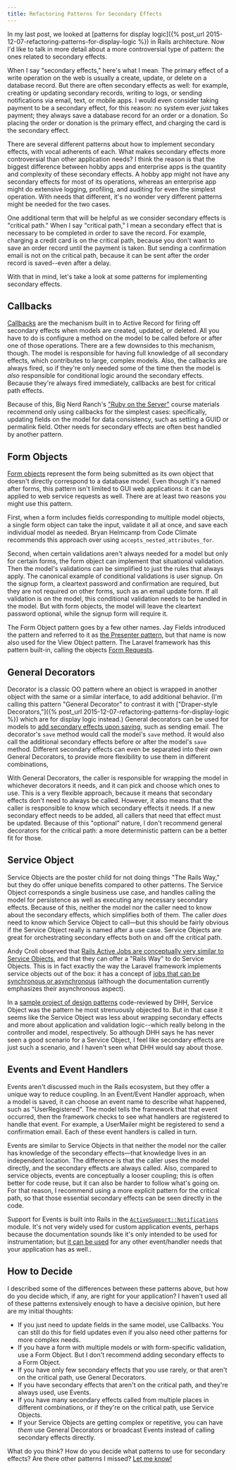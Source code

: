 ```yaml
---
title: Refactoring Patterns for Secondary Effects
---
```


In my last post, we looked at [patterns for display logic]({% post_url 2015-12-07-refactoring-patterns-for-display-logic %}) in Rails architecture. Now I'd like to talk in more detail about a more controversial type of pattern: the ones related to secondary effects.

When I say "secondary effects," here's what I mean. The primary effect of a write operation on the web is usually a create, update, or delete on a database record. But there are often secondary effects as well: for example, creating or updating secondary records, writing to logs, or sending notifications via email, text, or mobile apps. I would even consider taking payment to be a secondary effect, for this reason: no system ever *just* takes payment; they always save a database record for an order or a donation. So placing the order or donation is the primary effect, and charging the card is the secondary effect.

There are several different patterns about how to implement secondary effects, with vocal adherents of each. What makes secondary effects more controversial than other application needs? I think the reason is that the biggest difference between hobby apps and enterprise apps is the quantity and complexity of these secondary effects. A hobby app might not have any secondary effects for most of its operations, whereas an enterprise app might do extensive logging, profiling, and auditing for even the simplest operation. With needs that different, it's no wonder very different patterns might be needed for the two cases.

One additional term that will be helpful as we consider secondary effects is "critical path." When I say "critical path," I mean a secondary effect that is necessary to be completed in order to save the record. For example, charging a credit card is on the critical path, because you don't want to save an order record until the payment is taken. But sending a confirmation email is not on the critical path, because it can be sent after the order record is saved--even after a delay.

With that in mind, let's take a look at some patterns for implementing secondary effects.

## Callbacks

[Callbacks](http://guides.rubyonrails.org/active_record_callbacks.html) are the mechanism built in to Active Record for firing off secondary effects when models are created, updated, or deleted. All you have to do is configure a method on the model to be called before or after one of those operations. There are a few downsides to this mechanism, though. The model is responsible for having full knowledge of all secondary effects, which contributes to large, complex models. Also, the callbacks are always fired, so if they're only needed some of the time then the model is *also* responsible for conditional logic around the secondary effects. Because they're always fired immediately, callbacks are best for critical path effects.

Because of this, Big Nerd Ranch's ["Ruby on the Server"](https://training.bignerdranch.com/classes/ruby-on-the-server) course materials recommend only using callbacks for the simplest cases: specifically, updating fields on the model for data consistency, such as setting a GUID or permalink field. Other needs for secondary effects are often best handled by another pattern.

## Form Objects

[Form objects](http://culttt.com/2015/11/04/using-form-objects-in-ruby-on-rails) represent the form being submitted as its own object that doesn't directly correspond to a database model. Even though it's named after forms, this pattern isn't limited to GUI web applications: it can be applied to web service requests as well. There are at least two reasons you might use this pattern.

First, when a form includes fields corresponding to multiple model objects, a single form object can take the input, validate it all at once, and save each individual model as needed. Bryan Helmcamp from Code Climate recommends this approach over using `accepts_nested_attributes_for`.

Second, when certain validations aren't always needed for a model but only for certain forms, the form object can implement that situational validation. Then the model's validations can be simplified to just the rules that always apply. The canonical example of conditional validations is user signup. On the signup form, a cleartext password and confirmation are required, but they are not required on other forms, such as an email update form. If all validation is on the model, this conditional validation needs to be handled in the model. But with form objects, the model will leave the cleartext password optional, while the signup form will require it.

The Form Object pattern goes by a few other names. Jay Fields introduced the pattern and referred to it as [the Presenter pattern](http://blog.jayfields.com/2007/03/rails-presenter-pattern.html), but that name is now also used for the View Object pattern. The Laravel framework has this pattern built-in, calling the objects [Form Requests](http://laravel.com/docs/5.1/validation#form-request-validation).

## General Decorators

Decorator is a classic OO pattern where an object is wrapped in another object with the same or a similar interface, to add additional behavior. (I'm calling this pattern "General Decorator" to contrast it with ["Draper-style Decorators,"]({% post_url 2015-12-07-refactoring-patterns-for-display-logic %}) which are for display logic instead.) General decorators can be used for models to [add secondary effects upon saving](http://blog.codeclimate.com/blog/2012/10/17/7-ways-to-decompose-fat-activerecord-models/), such as sending email. The decorator's `save` method would call the model's `save` method. It would also call the additional secondary effects before or after the model's `save` method. Different secondary effects can even be separated into their own General Decorators, to provide more flexibility to use them in different combinations,

With General Decorators, the caller is responsible for wrapping the model in whichever decorators it needs, and it can pick and choose which ones to use. This is a very flexible approach, because it means that secondary effects don't need to always be called. However, it also means that the caller is responsible to know which secondary effects it needs. If a new secondary effect needs to be added, all callers that need that effect must be updated. Because of this "optional" nature, I don't recommend general decorators for the critical path: a more deterministic pattern can be a better fit for those.

## Service Object

Service Objects are the poster child for not doing things "The Rails Way," but they do offer unique benefits compared to other patterns. The Service Object corresponds a single business use case, and handles calling the model for persistence as well as executing any necessary secondary effects. Because of this, neither the model nor the caller need to know about the secondary effects, which simplifies both of them. The caller *does* need to know which Service Object to call—but this should be fairly obvious if the Service Object really is named after a use case. Service Objects are great for orchestrating secondary effects both on and off the critical path.

Andy Croll observed that [Rails Active Jobs are conceptually very similar to Service Objects](http://youtu.be/60LH3em78V8), and that they can offer a "Rails Way" to do Service Objects. This is in fact exactly the way the Laravel framework implements service objects out of the box: it has a concept of [jobs that can be synchronous or asynchronous](http://laravel.com/docs/5.1/queues) (although the documentation currently emphasizes their asynchronous aspect).

In a [sample project of design patterns](http://youtu.be/bHpVdOzrvkE) code-reviewed by DHH, Service Object was the pattern he most strenuously objected to. But in that case it seems like the Service Object was less about wrapping secondary effects and more about application and validation logic--which really belong in the controller and model, respectively. So although DHH says he has never seen a good scenario for a Service Object, I feel like secondary effects are just such a scenario, and I haven't seen what DHH would say about those.

## Events and Event Handlers

Events aren't discussed much in the Rails ecosystem, but they offer a unique way to reduce coupling. In an Event/Event Handler approach, when a model is saved, it can choose an event name to describe what happened, such as "UserRegistered". The model tells the framework that that event occurred, then the framework checks to see what handlers are registered to handle that event. For example, a UserMailer might be registered to send a confirmation email. Each of these event handlers is called in turn.

Events are similar to Service Objects in that neither the model nor the caller has knowledge of the secondary effects—that knowledge lives in an independent location. The difference is that the caller uses the model directly, and the secondary effects are always called. Also, compared to service objects, events are conceptually a looser coupling; this is often better for code reuse, but it can also be harder to follow what's going on. For that reason, I recommend using a more explicit pattern for the critical path, so that those essential secondary effects can be seen directly in the code.

Support for Events is built into Rails in the [`ActiveSupport::Notifications`](http://api.rubyonrails.org/classes/ActiveSupport/Notifications.html) module. It's not very widely used for custom application events, perhaps because the documentation sounds like it's only intended to be used for instrumentation; but [it can be used](http://youtu.be/dgUhP606F9w) for any other event/handler needs that your application has as well..

## How to Decide

I described some of the differences between these patterns above, but how do you decide which, if any, are right for your application? I haven't used all of these patterns extensively enough to have a decisive opinion, but here are my initial thoughts:

- If you just need to update fields in the same model, use Callbacks. You can still do this for field updates even if you also need other patterns for more complex needs.
- If you have a form with multiple models or with form-specific validation, use a Form Object. But I don't recommend adding secondary effects to a Form Object.
- If you have only few secondary effects that you use rarely, or that aren't on the critical path, use General Decorators.
- If you have secondary effects that aren't on the critical path, and they're always used, use Events.
- If you have many secondary effects called from multiple places in different combinations, or if they're on the critical path, use Service Objects.
- If your Service Objects are getting complex or repetitive, you can have *them* use General Decorators or broadcast Events instead of calling secondary effects directly.

What do you think? How do you decide what patterns to use for secondary effects? Are there other patterns I missed? [Let me know!](https://twitter.com/CodingItWrong)
